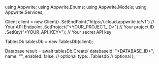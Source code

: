using Appwrite;
using Appwrite.Enums;
using Appwrite.Models;
using Appwrite.Services;

Client client = new Client()
    .SetEndPoint("https://<REGION>.cloud.appwrite.io/v1") // Your API Endpoint
    .SetProject("<YOUR_PROJECT_ID>") // Your project ID
    .SetKey("<YOUR_API_KEY>"); // Your secret API key

TablesDb tablesDb = new TablesDb(client);

Database result = await tablesDb.Create(
    databaseId: "<DATABASE_ID>",
    name: "<NAME>",
    enabled: false, // optional
    type: .Tablesdb // optional
);